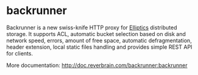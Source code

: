 backrunner
====================
Backrunner is a new swiss-knife HTTP proxy for [Elliptics](http://reverbrain.com/elliptics) distributed storage.
It supports ACL, automatic bucket selection based on disk and network speed, errors, amount of free space,
automatic defragmentation, header extension, local static files handling and provides simple REST API for clients.

More documentation: http://doc.reverbrain.com/backrunner:backrunner

